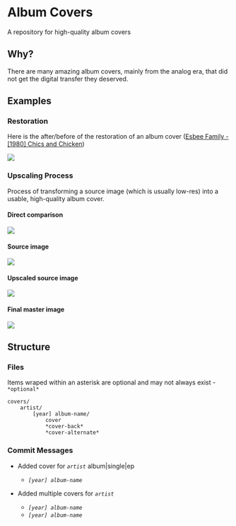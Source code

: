 # Album Covers
A repository for high-quality album covers




## Why?
There are many amazing album covers, mainly from the analog era, that did not get the digital transfer they deserved.




## Examples


### Restoration
Here is the after/before of the restoration of an album cover ([Esbee Family - [1980] Chics and Chicken](https://github.com/hmerritt/album-covers/tree/master/covers/Esbee%20Family/%5B1980%5D%20Chics%20and%20Chicken))

[![](https://i.imgur.com/wL8Wq4h.jpg)](https://i.imgur.com/wL8Wq4h.jpg)


### Upscaling Process

Process of transforming a source image (which is usually low-res) into a usable, high-quality album cover.


#### Direct comparison
[![](https://i.imgur.com/B6GH6ev.jpg)](https://i.imgur.com/B6GH6ev.jpg)

#### Source image
![](https://i.imgur.com/HUxXRsB.png)

#### Upscaled source image
![](https://i.imgur.com/AEcu3Kr.png)

#### Final master image
![](https://i.imgur.com/7Xy7PK6.png)




## Structure


### Files
Items wraped within an asterisk are optional and may not always exist - `*optional*`
```
covers/
	artist/
		[year] album-name/
			cover
			*cover-back*
			*cover-alternate*
```


### Commit Messages

- Added cover for *`artist`* album|single|ep
	- *`[year] album-name`*


- Added multiple covers for *`artist`*
	- *`[year] album-name`*
	- *`[year] album-name`*